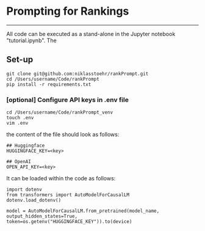 # Prompting for Rankings
_______________________________________________

All code can be executed as a stand-alone in the Jupyter notebook "tutorial.ipynb". The

## Set-up

```
git clone git@github.com:niklasstoehr/rankPrompt.git
cd /Users/username/Code/rankPrompt 
pip install -r requirements.txt
```

### [optional] Configure API keys in .env file

```
cd /Users/username/Code/rankPrompt_venv 
touch .env
vim .env
```
the content of the file should look as follows:

```
## Huggingface
HUGGINGFACE_KEY=<key>

## OpenAI 
OPEN_API_KEY=<key>
```

It can be loaded within the code as follows:

```
import dotenv
from transformers import AutoModelForCausalLM
dotenv.load_dotenv()

model = AutoModelForCausalLM.from_pretrained(model_name, output_hidden_states=True, token=os.getenv("HUGGINGFACE_KEY")).to(device)
```